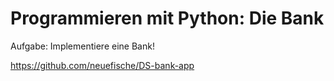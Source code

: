 # Programmieren mit Python: Die Bank

Aufgabe: Implementiere eine Bank!

https://github.com/neuefische/DS-bank-app
